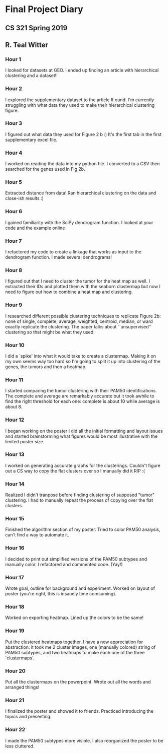 # Final Project Diary
## CS 321 Spring 2019
## R. Teal Witter

### Hour 1
I looked for datasets at GEO.
I ended up finding an article with hierarchical clustering
and a dataset!!

### Hour 2
I explored the supplementary dataset to the 
article If ound.
I'm currently struggling with what data
they used to make their hierarchical clustering
figure.

### Hour 3
I figured out what data they used for Figure 2 b :)
It's the first tab in the first supplementary excel file.

### Hour 4
I worked on reading the data into my python file.
I converted to a CSV then searched for the genes used in Fig 2b.

### Hour 5
Extracted distance from data!
Ran hierarchical clustering on the data and close-ish results :)

### Hour 6
I gained familiarity with the SciPy dendrogram function.
I looked at your code and the example online

### Hour 7
I refactored my code to create a linkage that works as input
to the dendrogram function.
I made several dendrograms!

### Hour 8
I figured out that I need to cluster the tumor for the heat map 
as well.
I extracted their IDs and plotted them with the seaborn clustermap
but now I need to figure out how to combine a heat map and clustering.

### Hour 9
I researched different possible clustering techniques to replicate
Figure 2b: none of single, complete, average, weighted, centroid,
median, or ward exactly replicate the clustering.
The paper talks about ``unsupervised'' clustering so that might
be what they used.

### Hour 10
I did a `spike' into what it would take to create a clustermap.
Making it on my own seems way too hard so I'm going to split it
up into clustering of the genes, the tumors and then a heatmap.

### Hour 11
I started comparing the tumor clustering with their PAM50 identifications.
The complete and average are remarkably accurate but it took awhile
to find the right threshold for each one: complete is about 10 while
average is about 8.

### Hour 12
I began working on the poster
I did all the initial formatting and layout issues and started
brainstorming what figures would be most illustrative with
the limited poster size.

### Hour 13
I worked on generating accurate graphs for the clusterings.
Couldn't figure out a CS way to copy the flat clusters over so I 
manually did it RIP :(

### Hour 14
Realized I didn't tranpose before finding clustering of supposed
"tumor" clustering. I had to manually repeat the process of
copying over the flat clusters.

### Hour 15
Finished the algorithm section of my poster.
Tried to color PAM50 analysis, can't find a way to automate it.

### Hour 16
I decided to print out simplified versions of the PAM50 subtypes
and manually color.
I refactored and commented code. (Yay!)

### Hour 17
Wrote goal, outline for background and experiment.
Worked on layout of poster (you're right, this is insanely time
comsuming).

### Hour 18
Worked on exporting heatmap. Lined up the colors to be the same!

### Hour 19
Put the clustered heatmaps together.
I have a new appreciation for abstraction: it took me 2 cluster images,
one (manually colored) string of PAM50 subtypes, 
and two heatmaps to make each one of the three `clustermaps'.

### Hour 20
Put all the clustermaps on the powerpoint.
Wrote out all the words and arranged things!

### Hour 21
I finalized the poster and showed it to friends.
Practiced introducing the topics and presenting.

### Hour 22
I made the PAM50 subtypes more visible.
I also reorganized the poster to be less cluttered.
